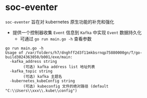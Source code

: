 # soc-eventer
`soc-eventer` 旨在对 kubernetes 原生功能的补充和强化
- 提供一个控制器收集 `Event` 信息到 `Kafka` 中实现 `Event` 数据持久化
  - 可通过 `go run main.go -h` 查看参数
```
go run main.go -h                                                              
Usage of /var/folders/h7/dnghff2d3f11mkbsrnqp75880000gn/T/go-build3024363050/b001/exe/main:
  -kafka_address string
        (可选) kafka address list 地址列表
  -kafka_topic string
        (可选) kafka 主题名
  -kubernetes_kubeConfig string
        (可选) kubeconfig 文件的绝对路径 (default "C:\\Users\\xxx\\.kube\\config")
```